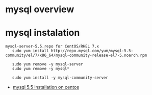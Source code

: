 # mysql overview

# mysql instalation

 ```
 mysql-server-5.5.repo for CentOS/RHEL 7.x
    sudo yum install http://repo.mysql.com/yum/mysql-5.5-community/el/7/x86_64/mysql-community-release-el7-5.noarch.rpm
    
    sudo yum remove -y mysql-server
    sudo yum remove -y mysql*
    
    sudo yum install -y mysql-community-server
 ```
 

  - [mysql 5.5 installation on centos](https://samzong.me/2016/07/07/how-to-install-mysql-5-6-on-centos/)